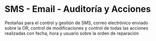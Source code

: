 # SMS - Email - Auditoría y Acciones

Pestañas para el control y gestión de SMS, correo electrónico enviado sobre la OR, control de modificaciones y control de todas las acciones realizadas con fecha, hora y usuario sobre la orden de reparación
